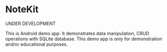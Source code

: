 # NoteKit

UNDER DEVELOPMENT

This is Android demo app. It demonstrates data manipulation, CRUD operations 
with SQLite database. This demo app is only for demonstration and/or educational 
purposes.
